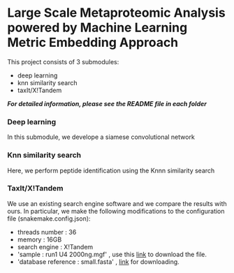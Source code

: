 # Large Scale Metaproteomic Analysis powered by Machine Learning Metric Embedding Approach

This project consists of 3 submodules:
* deep learning
* knn similarity search
* taxIt/X!Tandem

***For detailed information, please see the README file in each folder***

### Deep learning
In this submodule, we develope a siamese convolutional network

### Knn similarity search
Here, we perform peptide identification using the Knnn similarity search

### TaxIt/X!Tandem
We use an existing search engine software and we compare the results with ours.
In particular, we make the following modifications to the configuration file (snakemake.config.json):
- threads number : 36
- memory : 16GB
- search engine : X!Tandem
- 'sample : run1 U4 2000ng.mgf' , use this [link](https://www.ebi.ac.uk/pride/archive/projects/PXD006118) to download the file.
- 'database reference : small.fasta' , [link](https://owncloud.hpi.de/s/fa0aV3lp4Mu8Upq) for downloading.
